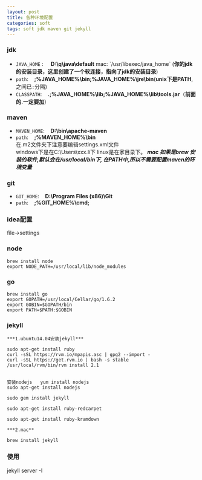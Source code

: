 ```yaml
---
layout: post
title: 各种环境配置
categories: soft
tags: soft jdk maven git jekyll
---
```


### jdk
*	`JAVA_HOME` : &nbsp; &nbsp;		**D:\q\java\default**   mac: \`/usr/libexec/java_home\`
	(**你的jdk的安装目录，这里创建了一个软连接，指向了jdk的安装目录**)  
*	`path`:  &nbsp;&nbsp;			**;%JAVA_HOME%\bin;%JAVA_HOME%\jre\bin**(**unix下是PATH**,之间已`:`分隔)
*	`CLASSPATH`: 	&nbsp;&nbsp;	**.;%JAVA_HOME%\lib;%JAVA_HOME%\lib\tools.jar**（**前面的.一定要加**）

### maven

*	`MAVEN_HOME`:	&nbsp;&nbsp;	**D:\bin\apache-maven**
*	`path`:		&nbsp;&nbsp;		**;%MAVEN_HOME%\bin**    
在.m2文件夹下注意要编辑settings.xml文件  
windows下是在C:\Users\xxx.li下
linux是在家目录下。
***mac 如果是brew 安装的软件,默认会在/usr/local/bin下, 在PATH中,所以不需要配置maven的环境变量***

### git
*	`GIT_HOME`:		&nbsp;&nbsp;	**D:\Program Files (x86)\Git**
*	`path`:		&nbsp;&nbsp;		**;%GIT_HOME%\cmd;**

### idea配置

file->settings

### node

```
brew install node
export NODE_PATH=/usr/local/lib/node_modules
```

### go

```
brew install go
export GOPATH=/usr/local/Cellar/go/1.6.2
export GOBIN=$GOPATH/bin
export PATH=$PATH:$GOBIN
```
### jekyll

```
***1.ubuntu14.04安装jekyll***

sudo apt-get install ruby
curl -sSL https://rvm.io/mpapis.asc | gpg2 --import -
curl -sSL https://get.rvm.io | bash -s stable
/usr/local/rvm/bin/rvm install 2.1


安装nodejs   yum install nodejs
sudo apt-get install nodejs

sudo gem install jekyll

sudo apt-get install ruby-redcarpet

sudo apt-get install ruby-kramdown

***2.mac**

brew install jekyll
```

### 使用

jekyll server -I
